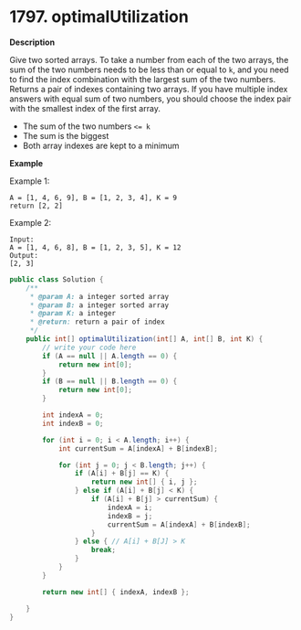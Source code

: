 # 1797. optimalUtilization

**Description**

Give two sorted arrays. To take a number from each of the two arrays, the sum of the two numbers needs to be less than or equal to `k`, and you need to find the index combination with the largest sum of the two numbers. Returns a pair of indexes containing two arrays. If you have multiple index answers with equal sum of two numbers, you should choose the index pair with the smallest index of the first array.

- The sum of the two numbers `<= k`
- The sum is the biggest
- Both array indexes are kept to a minimum

**Example**

Example 1:

```
A = [1, 4, 6, 9], B = [1, 2, 3, 4], K = 9
return [2, 2]
```

Example 2:

```
Input: 
A = [1, 4, 6, 8], B = [1, 2, 3, 5], K = 12
Output:
[2, 3]
```

```java
public class Solution {
    /**
     * @param A: a integer sorted array
     * @param B: a integer sorted array
     * @param K: a integer
     * @return: return a pair of index
     */
    public int[] optimalUtilization(int[] A, int[] B, int K) {
        // write your code here
        if (A == null || A.length == 0) {
            return new int[0];
        }
        if (B == null || B.length == 0) {
            return new int[0];
        }

        int indexA = 0;
        int indexB = 0;

        for (int i = 0; i < A.length; i++) {
            int currentSum = A[indexA] + B[indexB];

            for (int j = 0; j < B.length; j++) {
                if (A[i] + B[j] == K) {
                    return new int[] { i, j };
                } else if (A[i] + B[j] < K) {
                    if (A[i] + B[j] > currentSum) {
                        indexA = i;
                        indexB = j;
                        currentSum = A[indexA] + B[indexB];
                    }
                } else { // A[i] + B[J] > K
                    break;
                }
            }
        }

        return new int[] { indexA, indexB };

    }
}
```